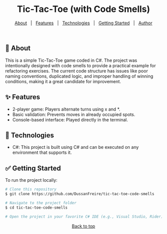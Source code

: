 <h1 align="center">Tic-Tac-Toe (with Code Smells)</h1>

<p align="center">
  <a href="#about">About</a> &#xa0; | &#xa0;
  <a href="#features">Features</a> &#xa0; | &#xa0;
  <a href="#technologies">Technologies</a> &#xa0; | &#xa0;
  <a href="#getting-started">Getting Started</a> &#xa0; | &#xa0;
  <a href="https://github.com/DussanFreire" target="_blank">Author</a>
</p>

<br>

## 📜 About
This is a simple Tic-Tac-Toe game coded in C#. The project was intentionally designed with code smells to provide a practical example for refactoring exercises. The current code structure has issues like poor naming conventions, duplicated logic, and improper handling of winning conditions, making it a great candidate for improvement.

## ✨ Features

*	2-player game: Players alternate turns using x and *.
*	Basic validation: Prevents moves in already occupied spots.
*	Console-based interface: Played directly in the terminal.

## 🚀 Technologies

* C#: This project is built using C# and can be executed on any environment that supports it.

## ✅ Getting Started

To run the project locally:

```bash
# Clone this repository
$ git clone https://github.com/DussanFreire/tic-tac-toe-code-smells

# Navigate to the project folder
$ cd tic-tac-toe-code-smells

# Open the project in your favorite C# IDE (e.g., Visual Studio, Rider) and run the program.
```

<p align="center">
  <a href="#top">Back to top</a>
</p>
